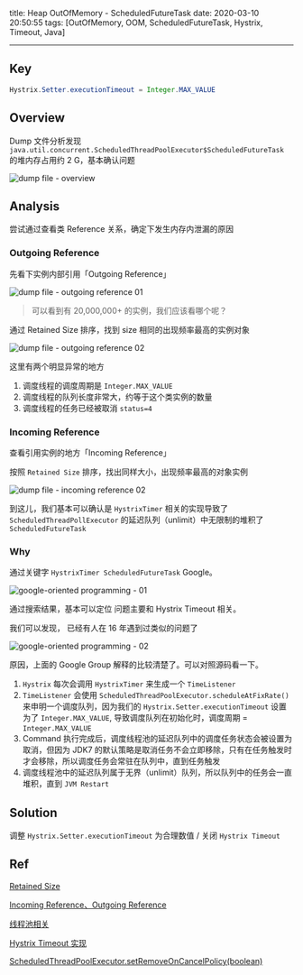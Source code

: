 title: Heap OutOfMemory - ScheduledFutureTask
date: 2020-03-10 20:50:55
tags: [OutOfMemory, OOM, ScheduledFutureTask, Hystrix, Timeout, Java]



---

## Key

```java
Hystrix.Setter.executionTimeout = Integer.MAX_VALUE
```



## Overview

Dump 文件分析发现 `java.util.concurrent.ScheduledThreadPoolExecutor$ScheduledFutureTask` 的堆内存占用约 2 G，基本确认问题


![dump file - overview](http://h.img.siblings.top/2020/03/10/29bd2dba-4bea-4778-be4f-fd88ef2da239.png)



## Analysis

尝试通过查看类 Reference 关系，确定下发生内存内泄漏的原因



### Outgoing Reference


先看下实例内部引用「Outgoing Reference」

![dump file - outgoing reference 01](http://h.img.siblings.top/2020/03/10/e1e7f1ca-0e66-4475-8c7b-6d2f7b53c2ac.png
)



> 可以看到有 20,000,000+ 的实例，我们应该看哪个呢？

通过 Retained Size 排序，找到 size 相同的出现频率最高的实例对象


![dump file - outgoing reference 02](http://h.img.siblings.top/2020/03/10/7b9c5368-d286-49e8-af48-aafa54738fb4-2.png)



这里有两个明显异常的地方

1. 调度线程的调度周期是 `Integer.MAX_VALUE`
2. 调度线程的队列长度非常大，约等于这个类实例的数量
3. 调度线程的任务已经被取消 `status=4`


<!-- more -->

### Incoming Reference

查看引用实例的地方「Incoming Reference」

按照 `Retained Size` 排序，找出同样大小，出现频率最高的对象实例

![dump file - incoming reference 02](http://h.img.siblings.top/2020/03/10/834493ba-d3b3-4923-be1e-2562b8f94e21.png
)



到这儿，我们基本可以确认是 `HystrixTimer` 相关的实现导致了 `ScheduledThreadPollExecutor` 的延迟队列（unlimit）中无限制的堆积了 `ScheduledFutureTask`



### Why



通过关键字 `HystrixTimer ScheduledFutureTask` Google。



![google-oriented programming - 01](http://h.img.siblings.top/2020/03/10/a4fac5e9-bc8c-4727-bcc1-534f7950e094.png
)



通过搜索结果，基本可以定位  问题主要和 Hystrix Timeout 相关。



我们可以发现， 已经有人在 16 年遇到过类似的问题了

![google-oriented programming - 02](http://h.img.siblings.top/2020/03/10/984a7ca3-c507-4654-b9c7-8e506c7e6dd4.png
)



原因，上面的 Google Group 解释的比较清楚了。可以对照源码看一下。

1. `Hystrix` 每次会调用 `HystrixTimer` 来生成一个 `TimeListener`
2. `TimeListener` 会使用 `ScheduledThreadPoolExecutor.scheduleAtFixRate()` 来申明一个调度队列，因为我们的 `Hystrix.Setter.executionTimeout` 设置为了 `Integer.MAX_VALUE`, 导致调度队列在初始化时，调度周期 = `Integer.MAX_VALUE`
3. Command 执行完成后，调度线程池的延迟队列中的调度任务状态会被设置为取消，但因为 JDK7 的默认策略是取消任务不会立即移除，只有在任务触发时才会移除，所以调度任务会常驻在队列中，直到任务触发
4. 调度线程池中的延迟队列属于无界（unlimit）队列，所以队列中的任务会一直堆积，直到 `JVM Restart`



## Solution



调整 `Hystrix.Setter.executionTimeout` 为合理数值 / 关闭 `Hystrix Timeout`



## Ref

[Retained Size](https://www.jianshu.com/p/851b5bb0a4d4)

[Incoming Reference、Outgoing Reference](https://blog.csdn.net/weixin_45410925/article/details/102740403)

[线程池相关](https://zhuanlan.zhihu.com/p/32867181)

[Hystrix Timeout 实现](https://segmentfault.com/a/1190000015393836)

[ScheduledThreadPoolExecutor.setRemoveOnCancelPolicy(boolean)](https://docs.oracle.com/javase/7/docs/api/java/util/concurrent/ScheduledThreadPoolExecutor.html)